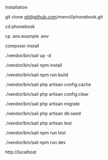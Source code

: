 Installation

git clone git@github.com/menvil/phonebook.git

cd phonebook

cp .env.example .env

composer install

./vendor/bin/sail up -d

./vendor/bin/sail npm install

./vendor/bin/sail npm run build

./vendor/bin/sail php artisan config:cache

./vendor/bin/sail php artisan config:clear

./vendor/bin/sail php artisan migrate

./vendor/bin/sail php artisan db:seed

./vendor/bin/sail php artisan test

./vendor/bin/sail npm run test

./vendor/bin/sail npm run dev

http://localhost
